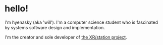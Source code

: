 # hello!

I'm hyenasky (aka 'will'). I'm a computer science student who is fascinated by systems software design and implementation.

I'm the creator and sole developer of [the XR/station project](https://xrarch.github.io).
